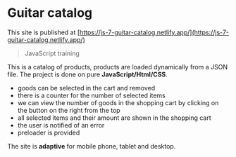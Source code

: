 # Guitar catalog

This site is published at  [https://js-7-guitar-catalog.netlify.app/](https://js-7-guitar-catalog.netlify.app/)

> JavaScript training

This is a catalog of products, products are loaded dynamically from a JSON file. The project is done on pure **JavaScript/Html/CSS**.

-  goods can be selected in the cart and removed
-  there is a counter for the number of selected items
-  we can view the number of goods in the shopping cart by clicking on the button on the right from the top
-  all selected items and their amount are shown in the shopping cart
-  the user is notified of an error
-  preloader is provided

The site is **adaptive** for mobile phone, tablet and desktop.